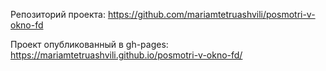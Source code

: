 Репозиторий проекта: https://github.com/mariamtetruashvili/posmotri-v-okno-fd


Проект опубликованный в gh-pages: https://mariamtetruashvili.github.io/posmotri-v-okno-fd/